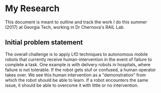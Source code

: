 # My Research

This document is meant to outline and track the work I do this summer (2017) at Georgia Tech, working in Dr Chernova's RAIL Lab.

## Initial problem statement

The overall challenge is to apply LfD techniques to autonomous mobile robots that currently receive human-intervention in the event of failure to complete a task. One example is with delivery robots in hospitals, where failure is not tolerable. If the robot gets stuf or confused, a human operator takes over. We see this human intervention as a "demonstration" from which the robot should be able to learn. If a robot encounters the same issue, it should be able to overcome it with little or no intervention.
